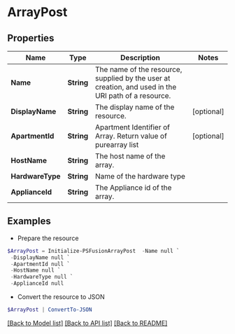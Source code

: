# ArrayPost
## Properties

Name | Type | Description | Notes
------------ | ------------- | ------------- | -------------
**Name** | **String** | The name of the resource, supplied by the user at creation, and used in the URI path of a resource. | 
**DisplayName** | **String** | The display name of the resource. | [optional] 
**ApartmentId** | **String** | Apartment Identifier of Array. Return value of purearray list | [optional] 
**HostName** | **String** | The host name of the array. | 
**HardwareType** | **String** | Name of the hardware type | 
**ApplianceId** | **String** | The Appliance id of the array. | 

## Examples

- Prepare the resource
```powershell
$ArrayPost = Initialize-PSFusionArrayPost  -Name null `
 -DisplayName null `
 -ApartmentId null `
 -HostName null `
 -HardwareType null `
 -ApplianceId null
```

- Convert the resource to JSON
```powershell
$ArrayPost | ConvertTo-JSON
```

[[Back to Model list]](../README.md#documentation-for-models) [[Back to API list]](../README.md#documentation-for-api-endpoints) [[Back to README]](../README.md)

